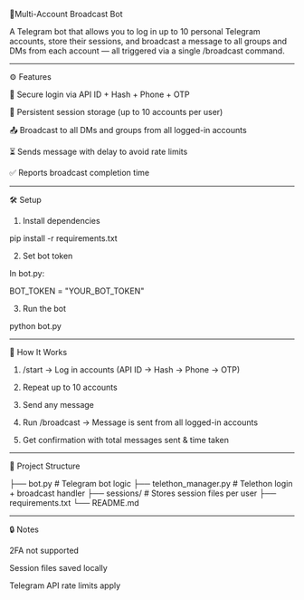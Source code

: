 🚀Multi-Account Broadcast Bot

A Telegram bot that allows you to log in up to 10 personal Telegram accounts, store their sessions, and broadcast a message to all groups and DMs from each account — all triggered via a single /broadcast command.


---

⚙️ Features

🔐 Secure login via API ID + Hash + Phone + OTP

💾 Persistent session storage (up to 10 accounts per user)

📤 Broadcast to all DMs and groups from all logged-in accounts

⏳ Sends message with delay to avoid rate limits

✅ Reports broadcast completion time



---

🛠 Setup

1. Install dependencies

pip install -r requirements.txt


2. Set bot token

In bot.py:

BOT_TOKEN = "YOUR_BOT_TOKEN"


3. Run the bot

python bot.py




---

📌 How It Works

1. /start → Log in accounts (API ID → Hash → Phone → OTP)


2. Repeat up to 10 accounts


3. Send any message


4. Run /broadcast → Message is sent from all logged-in accounts


5. Get confirmation with total messages sent & time taken




---

📂 Project Structure

├── bot.py                # Telegram bot logic
├── telethon_manager.py   # Telethon login + broadcast handler
├── sessions/             # Stores session files per user
├── requirements.txt
└── README.md


---

🔒 Notes

2FA not supported

Session files saved locally

Telegram API rate limits apply